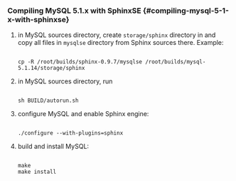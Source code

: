 ### Compiling MySQL 5.1.x with SphinxSE {#compiling-mysql-5-1-x-with-sphinxse}

1.  in MySQL sources directory, create `storage/sphinx` directory in and copy all files in `mysqlse` directory from Sphinx sources there. Example:

    ```

    cp -R /root/builds/sphinx-0.9.7/mysqlse /root/builds/mysql-5.1.14/storage/sphinx

    ```

2.  in MySQL sources directory, run

    ```

    sh BUILD/autorun.sh

    ```

3.  configure MySQL and enable Sphinx engine:

    ```

    ./configure --with-plugins=sphinx

    ```

4.  build and install MySQL:

    ```

    make
    make install

    ```
